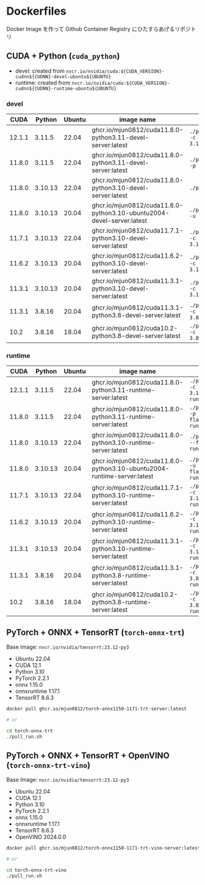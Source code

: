 # Dockerfiles

Docker Image を作って Github Container Registry にひたすらあげるリポジトリ

## CUDA + Python (`cuda_python`)

- devel: created from `nvcr.io/nvidia/cuda:${CUDA_VERSION}-cudnn${CUDNN}-devel-ubuntu${UBUNTU}`
- runtime: created from `nvcr.io/nvidia/cuda:${CUDA_VERSION}-cudnn${CUDNN}-runtime-ubuntu${UBUNTU}`

### devel

| CUDA   | Python  | Ubuntu | image name                                                            | cmd                               |
|--------|---------|--------|-----------------------------------------------------------------------|-----------------------------------|
| 12.1.1 | 3.11.5  | 22.04  | ghcr.io/mjun0812/cuda11.8.0-python3.11-devel-server:latest            | `./pull_run.sh -c 12.1.1 -p 3.11` |
| 11.8.0 | 3.11.5  | 22.04  | ghcr.io/mjun0812/cuda11.8.0-python3.11-devel-server:latest            | `./pull_run.sh -p 3.11`           |
| 11.8.0 | 3.10.13 | 22.04  | ghcr.io/mjun0812/cuda11.8.0-python3.10-devel-server:latest            | `./pull_run.sh`                   |
| 11.8.0 | 3.10.13 | 20.04  | ghcr.io/mjun0812/cuda11.8.0-python3.10-ubuntu2004-devel-server:latest | `./pull_run.sh -u 20.04`          |
| 11.7.1 | 3.10.13 | 22.04  | ghcr.io/mjun0812/cuda11.7.1-python3.10-devel-server:latest            | `./pull_run.sh -c 11.7.1 -p 3.10` |
| 11.6.2 | 3.10.13 | 20.04  | ghcr.io/mjun0812/cuda11.6.2-python3.10-devel-server:latest            | `./pull_run.sh -c 11.6.2 -p 3.10` |
| 11.3.1 | 3.10.13 | 20.04  | ghcr.io/mjun0812/cuda11.3.1-python3.10-devel-server:latest            | `./pull_run.sh -c 11.3.1 -p 3.10` |
| 11.3.1 | 3.8.16  | 20.04  | ghcr.io/mjun0812/cuda11.3.1-python3.8-devel-server:latest             | `./pull_run.sh -c 11.3.1 -p 3.8`  |
| 10.2   | 3.8.16  | 18.04  | ghcr.io/mjun0812/cuda10.2-python3.8-devel-server:latest               | `./pull_run.sh -c 10.2 -p 3.8`    |

### runtime

| CUDA   | Python  | Ubuntu | image name                                                              | cmd                                                |
|--------|---------|--------|-------------------------------------------------------------------------|----------------------------------------------------|
| 12.1.1 | 3.11.5  | 22.04  | ghcr.io/mjun0812/cuda11.8.0-python3.11-runtime-server:latest            | `./pull_run.sh -c 12.1.1 -p 3.11 --flavor runtime` |
| 11.8.0 | 3.11.5  | 22.04  | ghcr.io/mjun0812/cuda11.8.0-python3.11-runtime-server:latest            | `./pull_run.sh -p 3.11 --flavor runtime`           |
| 11.8.0 | 3.10.13 | 22.04  | ghcr.io/mjun0812/cuda11.8.0-python3.10-runtime-server:latest            | `./pull_run.sh --flavor runtime`                   |
| 11.8.0 | 3.10.13 | 20.04  | ghcr.io/mjun0812/cuda11.8.0-python3.10-ubuntu2004-runtime-server:latest | `./pull_run.sh -u 20.04 --flavor runtime`          |
| 11.7.1 | 3.10.13 | 22.04  | ghcr.io/mjun0812/cuda11.7.1-python3.10-runtime-server:latest            | `./pull_run.sh -c 11.7.1 -p 3.10 --flavor runtime` |
| 11.6.2 | 3.10.13 | 20.04  | ghcr.io/mjun0812/cuda11.6.2-python3.10-runtime-server:latest            | `./pull_run.sh -c 11.6.2 -p 3.10 --flavor runtime` |
| 11.3.1 | 3.10.13 | 20.04  | ghcr.io/mjun0812/cuda11.3.1-python3.10-runtime-server:latest            | `./pull_run.sh -c 11.3.1 -p 3.10 --flavor runtime` |
| 11.3.1 | 3.8.16  | 20.04  | ghcr.io/mjun0812/cuda11.3.1-python3.8-runtime-server:latest             | `./pull_run.sh -c 11.3.1 -p 3.8 --flavor runtime`  |
| 10.2   | 3.8.16  | 18.04  | ghcr.io/mjun0812/cuda10.2-python3.8-runtime-server:latest               | `./pull_run.sh -c 10.2 -p 3.8 --flavor runtime`    |

## PyTorch + ONNX + TensorRT (`torch-onnx-trt`)

Base Image: `nvcr.io/nvidia/tensorrt:23.12-py3`

- Ubuntu 22.04
- CUDA 12.1
- Python 3.10
- PyTorch 2.2.1
- onnx 1.15.0
- onnxruntime 1.17.1
- TensorRT 8.6.3

```bash
docker pull ghcr.io/mjun0812/torch-onnx1150-1171-trt-server:latest

# or

cd torch-onnx-trt
./pull_run.sh
```


## PyTorch + ONNX + TensorRT + OpenVINO (`torch-onnx-trt-vino`)

Base Image: `nvcr.io/nvidia/tensorrt:23.12-py3`

- Ubuntu 22.04
- CUDA 12.1
- Python 3.10
- PyTorch 2.2.1
- onnx 1.15.0
- onnxruntime 1.17.1
- TensorRT 8.6.3
- OpenVINO 2024.0.0

```bash
docker pull ghcr.io/mjun0812/torch-onnx1150-1171-trt-vino-server:latest

# or

cd torch-onnx-trt-vino
./pull_run.sh
```
